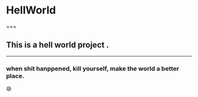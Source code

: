 # HellWorld
===
## This is a hell world project .
---
### when shit hanppened, kill yourself, make the world a better place.
:smile:
